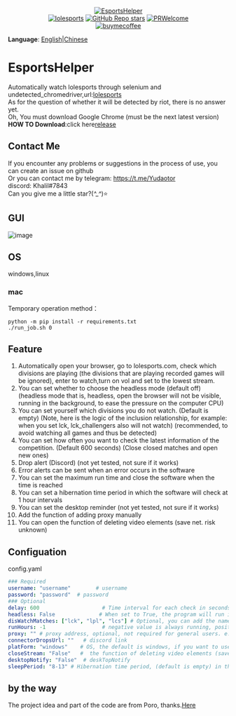 <p align="center">
<a href="https://github.com/Yudaotor/EsportsHelper"><img alt="EsportsHelper" src="https://i.328888.xyz/2023/03/28/itMRQF.png"></a><br/>
<a href="https://lolesports.com"><img alt="lolesports" src="https://img.shields.io/badge/WebSite-lol%20esports-445fa5.svg?style=plastic"></a>
<a href="https://github.com/Yudaotor/EsportsHelper/stargazers"><img alt="GitHub Repo stars" src="https://img.shields.io/github/stars/Yudaotor/EsportsHelper"></a>
<a href="https://github.com/Yudaotor/EsportsHelper/pulls"><img alt="PRWelcome" src="https://img.shields.io/badge/PRs-welcome-brightgreen.svg?style=flat"></a><br/>
<a href="https://www.cdnjson.com/images/2023/03/13/image-merge-1678713037835.png"><img alt="buymecoffee" src="https://user-images.githubusercontent.com/87225219/228188809-9d136e10-faa1-49b9-a6b7-b969dd1d8c7f.png"></a>
</p>

**Language**: [English](https://github.com/Yudaotor/EsportsHelper/blob/main/README.EN.md)|[Chinese](https://github.com/Yudaotor/EsportsHelper/blob/main/README.md)
# EsportsHelper
Automatically watch lolesports through selenium and undetected_chromedriver,url:[lolesports](lolesports.com)  
As for the question of whether it will be detected by riot, there is no answer yet.    
Oh, You must download Google Chrome (must be the next latest version)  
**HOW TO Download**:click here[release](https://github.com/Yudaotor/EsportsHelper/releases)
## Contact Me
If you encounter any problems or suggestions in the process of use, you can create an issue on github  
Or you can contact me by
telegram: https://t.me/Yudaotor  
discord: Khalil#7843  
Can you give me a little star?(*^_^*)⭐  
## GUI
![image](https://user-images.githubusercontent.com/87225219/228434642-6b7317e5-1c0a-4931-b358-f6e2b304429b.png)

## OS  
windows,linux  

### mac
Temporary operation method：
```shell
python -m pip install -r requirements.txt
./run_job.sh 0
```


## Feature
1. Automatically open your browser, go to lolesports.com, check which divisions are playing (the divisions that are playing recorded games will be ignored), enter to watch,turn on vol and set to the lowest stream. 
2. You can set whether to choose the headless mode (default off) (headless mode that is, headless, open the browser will not be visible, running in the background, to ease the pressure on the computer CPU)
3. You can set yourself which divisions you do not watch. (Default is empty) (Note, here is the logic of the inclusion relationship, for example: when you set lck, lck_challengers also will not watch) (recommended, to avoid watching all games and thus be detected)
4. You can set how often you want to check the latest information of the competition. (Default 600 seconds) (Close closed matches and open new ones)
5. Drop alert (Discord) (not yet tested, not sure if it works)
6. Error alerts can be sent when an error occurs in the software
7. You can set the maximum run time and close the software when the time is reached
8. You can set a hibernation time period in which the software will check at 1 hour intervals
9. You can set the desktop reminder (not yet tested, not sure if it works)
10. Add the function of adding proxy manually
11. You can open the function of deleting video elements (save net. risk unknown)

## Configuation
config.yaml
```yaml
### Required
username: "username"        # username  
password: "password"  # password  
### Optional
delay: 600                    # Time interval for each check in seconds (default is 600 seconds) (each detection time will fluctuate randomly between 0.8 and 1.5 times the time delay you set) 
headless: False              # When set to True, the program will run in the background, otherwise it will open a browser window (default is False)  
disWatchMatches: ["lck", "lpl", "lcs"] # Optional, you can add the name of the race you don't want to see here. (Note, it is lowercase)    
runHours: -1                  # negative value is always running, positive value is running hours, default -1
proxy: "" # proxy address, optional, not required for general users. e.g., "127.0.0.1:7890"
connectorDropsUrl: ""   # discord link
platForm: "windows"    # OS, the default is windows, if you want to use linux, please configure here  
closeStream: "False"   #  the function of deleting video elements (save net. risk unknown)
desktopNotify: "False"  # deskTopNotify
sleepPeriod: "8-13" # Hibernation time period, (default is empty) in the format of "start hour - end hour", will be checked in 1 hour intervals in the hibernation time period. The interval is left-closed and right-open.
```

## by the way
The project idea and part of the code are from Poro, thanks.[Here](https://github.com/LeagueOfPoro/EsportsCapsuleFarmer)
